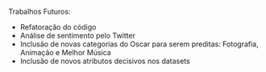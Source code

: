 Trabalhos Futuros:

- Refatoração do código
- Análise de sentimento pelo Twitter
- Inclusão de novas categorias do Oscar para serem preditas: Fotografia, Animação e Melhor Música
- Inclusão de novos atributos decisivos nos datasets